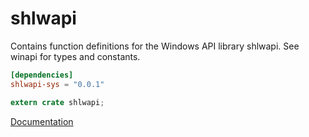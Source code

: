 # shlwapi #
Contains function definitions for the Windows API library shlwapi. See winapi for types and constants.

```toml
[dependencies]
shlwapi-sys = "0.0.1"
```

```rust
extern crate shlwapi;
```

[Documentation](https://retep998.github.io/doc/shlwapi/)
